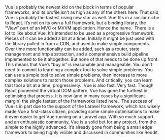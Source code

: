 
Vue is probably the newest kid on the block in terms of popular frameworks, and its profile isn’t as high as any of the others here. That said, Vue is probably the fastest rising new star as well. Vue fits in a similar niche to React. It’s not on its own a full framework, but a binding library, the “View” part of an MVC or MVVM application. Hence the name. 
There is a lot to like about Vue. It’s intended to be used as a progressive framework. Pieces of it can be added a bit at a time. Initially it might be just used with the library pulled in from a CDN, and used to make simple components. Over time more functionality can be added, such as a router, state management and http abstraction, and a comprehensive build pipeline implemented to tie it altogether. But none of that needs to be done up front. 
This means that Vue’s “buy in” is reasonable and manageable. You don’t need to commit to learning a complex tool to solve simple problems. You can use a simple tool to solve simple problems, then increase to more complex solutions to match those problems. And critically, you can learn that tool a bit at a time, progressively. 
Vue is also fast. Very fast. Though React pioneered the virtual DOM pattern, Vue has gone the furthest in optimising that process. It is now (and in many cases by a significant margin) the single fastest of the frameworks listed here. 
The success of Vue is in part due to the support of the Laravel framework, which has wisely made Vue a first-class citizen, providing some simple optimisations to make it even easier to get Vue running on a Laravel app. With so much support and an enthusiastic community, Vue is a solid bet for any project, from the simple to the highly advanced. It’s already gone from being a small edge framework to being highly visible and discussed in communities like Reddit.
